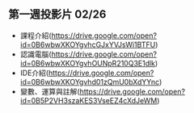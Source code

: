 ## 第一週投影片 02/26
- 課程介紹(https://drive.google.com/open?id=0B6wbwXKOYgvhcGJxYVJsWi1BTFU)
- 認識電腦(https://drive.google.com/open?id=0B6wbwXKOYgvhOUNpR210Q3E1dlk)
- IDE介紹(https://drive.google.com/open?id=0B6wbwXKOYgvhd01zQmU0bXdYYnc)
- 變數、運算與註解(https://drive.google.com/open?id=0B5P2VH3szaKES3VseEZ4cXdJeWM)
